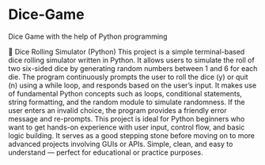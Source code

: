 # Dice-Game
Dice Game with the help of Python programming


🎲 Dice Rolling Simulator (Python)
This project is a simple terminal-based dice rolling simulator written in Python. It allows users to simulate the roll of two six-sided dice by generating random numbers between 1 and 6 for each die. The program continuously prompts the user to roll the dice (y) or quit (n) using a while loop, and responds based on the user’s input. It makes use of fundamental Python concepts such as loops, conditional statements, string formatting, and the random module to simulate randomness. If the user enters an invalid choice, the program provides a friendly error message and re-prompts. This project is ideal for Python beginners who want to get hands-on experience with user input, control flow, and basic logic building. It serves as a good stepping stone before moving on to more advanced projects involving GUIs or APIs. Simple, clean, and easy to understand — perfect for educational or practice purposes.


